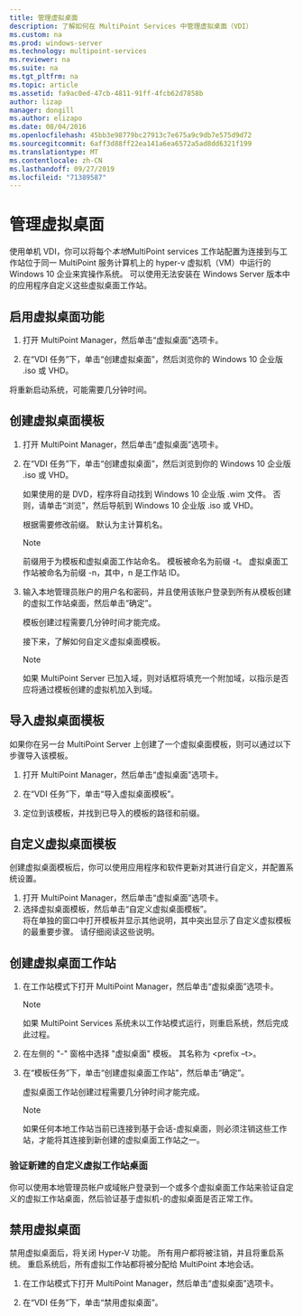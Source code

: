 ```yaml
---
title: 管理虚拟桌面
description: 了解如何在 MultiPoint Services 中管理虚拟桌面（VDI）
ms.custom: na
ms.prod: windows-server
ms.technology: multipoint-services
ms.reviewer: na
ms.suite: na
ms.tgt_pltfrm: na
ms.topic: article
ms.assetid: fa9ac0ed-47cb-4811-91ff-4fcb62d7858b
author: lizap
manager: dongill
ms.author: elizapo
ms.date: 08/04/2016
ms.openlocfilehash: 45bb3e98779bc27913c7e675a9c9db7e575d9d72
ms.sourcegitcommit: 6aff3d88ff22ea141a6ea6572a5ad8dd6321f199
ms.translationtype: MT
ms.contentlocale: zh-CN
ms.lasthandoff: 09/27/2019
ms.locfileid: "71389587"
---
```

# <a name="manage-virtual-desktops"></a>管理虚拟桌面
使用单机 VDI，你可以将每个*本地*MultiPoint services 工作站配置为连接到与工作站位于同一 MultiPoint 服务计算机上的 hyper-v 虚拟机（VM）中运行的 Windows 10 企业来宾操作系统。 可以使用无法安装在 Windows Server 版本中的应用程序自定义这些虚拟桌面工作站。  
  
## <a name="enable-the-virtual-desktop-feature"></a>启用虚拟桌面功能  
  
1.  打开 MultiPoint Manager，然后单击“虚拟桌面”选项卡。  
  
2.  在“VDI 任务”下，单击“创建虚拟桌面”，然后浏览你的 Windows 10 企业版 .iso 或 VHD。  
  
将重新启动系统，可能需要几分钟时间。  
  
## <a name="create-a-virtual-desktop-template"></a>创建虚拟桌面模板  
  
1.  打开 MultiPoint Manager，然后单击“虚拟桌面”选项卡。  
  
2.  在“VDI 任务”下，单击“创建虚拟桌面”，然后浏览到你的 Windows 10 企业版 .iso 或 VHD。  
  
    如果使用的是 DVD，程序将自动找到 Windows 10 企业版 .wim 文件。 否则，请单击“浏览”，然后导航到 Windows 10 企业版 .iso 或 VHD。  
  
    根据需要修改前缀。 默认为主计算机名。  
  
    > [!NOTE]  
    > 前缀用于为模板和虚拟桌面工作站命名。 模板被命名为前缀 \-t。 虚拟桌面工作站被命名为前缀 \-n，其中，n 是工作站 ID。  
  
4.  输入本地管理员账户的用户名和密码，并且使用该账户登录到所有从模板创建的虚拟工作站桌面，然后单击“确定”。  
  
    模板创建过程需要几分钟时间才能完成。  
      
    接下来，了解如何自定义虚拟桌面模板。  
      
    > [!NOTE]  
    > 如果 MultiPoint Server 已加入域，则对话框将填充一个附加域，以指示是否应将通过模板创建的虚拟机加入到域。   
  
## <a name="import-a-virtual-desktop-template"></a>导入虚拟桌面模板  
如果你在另一台 MultiPoint Server 上创建了一个虚拟桌面模板，则可以通过以下步骤导入该模板。  

1.  打开 MultiPoint Manager，然后单击“虚拟桌面”选项卡。  
  
2.  在“VDI 任务”下，单击“导入虚拟桌面模板”。  
  
3.  定位到该模板，并找到已导入的模板的路径和前缀。  
  
## <a name="customize-the-virtual-desktop-template"></a>自定义虚拟桌面模板  
创建虚拟桌面模板后，你可以使用应用程序和软件更新对其进行自定义，并配置系统设置。   

1. 打开 MultiPoint Manager，然后单击“虚拟桌面”选项卡。  
2. 选择虚拟桌面模板，然后单击“自定义虚拟桌面模板”。  
将在单独的窗口中打开模板并显示其他说明，其中突出显示了自定义虚拟模板的最重要步骤。 请仔细阅读这些说明。  
  
## <a name="create-virtual-desktop-stations"></a>创建虚拟桌面工作站  
  
1.  在工作站模式下打开 MultiPoint Manager，然后单击“虚拟桌面”选项卡。  
  
    > [!NOTE]  
    > 如果 MultiPoint Services 系统未以工作站模式运行，则重启系统，然后完成此过程。  
  
2.  在左侧的 "\-" 窗格中选择 "虚拟桌面" 模板。 其名称为 <prefix –t>。  
  
3.  在“模板任务”下，单击“创建虚拟桌面工作站”，然后单击“确定”。  
  
    虚拟桌面工作站创建过程需要几分钟时间才能完成。  
  
    > [!NOTE]  
    > 如果任何本地工作站当前已连接到基于会话\-虚拟桌面，则必须注销这些工作站，才能将其连接到新创建的虚拟桌面工作站之一。  
  
### <a name="validate-the-newly-created-customized-virtual-station-desktops"></a>验证新建的自定义虚拟工作站桌面  
  
你可以使用本地管理员帐户或域帐户登录到一个或多个虚拟桌面工作站来验证自定义的虚拟工作站桌面，然后验证基于虚拟机\-的虚拟桌面是否正常工作。  
  
## <a name="disable-virtual-desktops"></a>禁用虚拟桌面  
  
禁用虚拟桌面后，将关闭 Hyper-V 功能。 所有用户都将被注销，并且将重启系统。 重启系统后，所有虚拟工作站都将被分配给 MultiPoint 本地会话。  

1. 在工作站模式下打开 MultiPoint Manager，然后单击“虚拟桌面”选项卡。  
  
2. 在“VDI 任务”下，单击“禁用虚拟桌面”。 